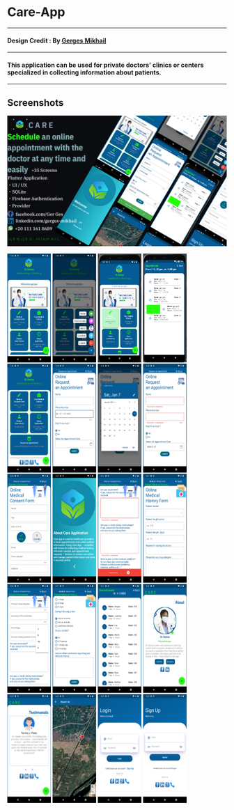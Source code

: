 # Care-App
-------------
#### Design Credit : By  [Gerges Mikhail](https://www.linkedin.com/in/gerges-mikhail-8578661ba/)
-------------
#### This application can be used for private doctors' clinics or centers specialized in collecting information about patients.
-------------  
## Screenshots 
<img src="assets/Cover.png" width="600" height="300" />
<p float="left">
<img src="assets/1.png" width="100" height="250" />
<img src="assets/2.png" width="100" height="250" />
<img src="assets/3.png" width="100" height="250" />
<img src="assets/4.png" width="100" height="250" />
<img src="assets/5.png" width="100" height="250" />
<img src="assets/6.png" width="100" height="250" />
<img src="assets/7.png" width="100" height="250" />
<img src="assets/8.png" width="100" height="250" />
<img src="assets/9.png" width="100" height="250" />
<img src="assets/10.png" width="100" height="250" />
<img src="assets/11.png" width="100" height="250" />
<img src="assets/12.png" width="100" height="250" />
<img src="assets/13.png" width="100" height="250" />
<img src="assets/14.png" width="100" height="250" />
<img src="assets/15.png" width="100" height="250" />
<img src="assets/16.png" width="100" height="250" />
<img src="assets/17.png" width="100" height="250" />
<img src="assets/18.png" width="100" height="250" />
<img src="assets/19.png" width="100" height="250" />
<img src="assets/20.png" width="100" height="250" />
</p>


